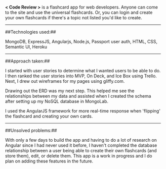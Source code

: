 **< Code Review >** is a flashcard app for web developers. Anyone can come to the site and use the universal flashcards. Or, you can login and create your own flashcards if there's a topic not listed you'd like to create.

---

##Technologies used:##

MongoDB, ExpressJS, Angularjs, Node.js, Passport user auth, HTML, CSS, Semantic UI, Heroku

---

##Approach taken:##

I started with user stories to determine what I wanted users to be able to do. I then ranked the user stories into MVP, On Deck, and Ice Box using Trello. Next, I drew out wireframes for my pages using gliffy.com.

Drawing out the ERD was my next step. This helped me see the relationships between my data and assisted when I created the schema after setting up my NoSQL database in MongoLab.

I used the AngularJS framework for more real-time response when 'flipping' the flashcard and creating your own cards.

---

##Unsolved problems:##

With only a few days to build the app and having to do a lot of research on Angular since I had never used it before, I haven't completed the database relationship between a user being able to create their own flashcards (and store them), edit, or delete them. This app is a work in progress and I do plan on adding these features in the future. 
